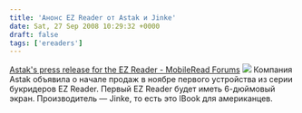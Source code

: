 ```yaml
---
title: 'Анонс EZ Reader от Astak и Jinke'
date: Sat, 27 Sep 2008 10:29:32 +0000
draft: false
tags: ['ereaders']
---
```


[Astak's press release for the EZ Reader - MobileRead Forums](http://www.mobileread.com/forums/showthread.php?t=29775) ![](http://www.mobileread.com/upload/news/2008-09/ebook_blue.jpg) Компания Astak объявила о начале продаж в ноябре первого устройства из серии букридеров EZ Reader. Первый EZ Reader будет иметь 6-дюймовый экран. Производитель — Jinke, то есть это lBook для американцев.